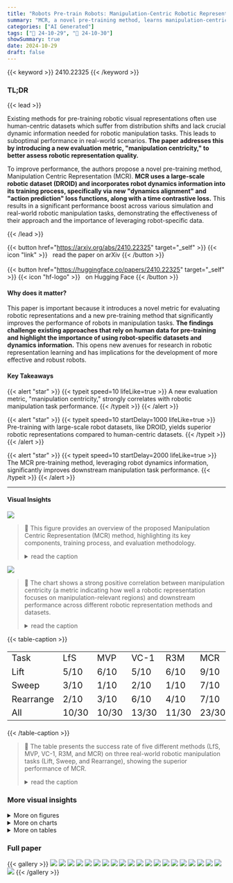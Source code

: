 ```yaml
---
title: "Robots Pre-train Robots: Manipulation-Centric Robotic Representation from Large-Scale Robot Dataset"
summary: "MCR, a novel pre-training method, learns manipulation-centric robotic representations from large-scale robot datasets, significantly boosting real-world robot manipulation success rates."
categories: ["AI Generated"]
tags: ["🔖 24-10-29", "🤗 24-10-30"]
showSummary: true
date: 2024-10-29
draft: false
---
```


{{< keyword >}} 2410.22325 {{< /keyword >}}

### TL;DR


{{< lead >}}

Existing methods for pre-training robotic visual representations often use human-centric datasets which suffer from distribution shifts and lack crucial dynamic information needed for robotic manipulation tasks.  This leads to suboptimal performance in real-world scenarios. **The paper addresses this by introducing a new evaluation metric, "manipulation centricity," to better assess robotic representation quality.**



To improve performance, the authors propose a novel pre-training method, Manipulation Centric Representation (MCR).  **MCR uses a large-scale robotic dataset (DROID) and incorporates robot dynamics information into its training process, specifically via new "dynamics alignment" and "action prediction" loss functions, along with a time contrastive loss.**  This results in a significant performance boost across various simulation and real-world robotic manipulation tasks, demonstrating the effectiveness of their approach and the importance of leveraging robot-specific data.

{{< /lead >}}


{{< button href="https://arxiv.org/abs/2410.22325" target="_self" >}}
{{< icon "link" >}} &nbsp; read the paper on arXiv
{{< /button >}}
<br><br>
{{< button href="https://huggingface.co/papers/2410.22325" target="_self" >}}
{{< icon "hf-logo" >}} &nbsp; on Hugging Face
{{< /button >}}

#### Why does it matter?
This paper is important because it introduces a novel metric for evaluating robotic representations and a new pre-training method that significantly improves the performance of robots in manipulation tasks.  **The findings challenge existing approaches that rely on human data for pre-training and highlight the importance of using robot-specific datasets and dynamics information.** This opens new avenues for research in robotic representation learning and has implications for the development of more effective and robust robots.
#### Key Takeaways

{{< alert "star" >}}
{{< typeit speed=10 lifeLike=true >}} A new evaluation metric, "manipulation centricity," strongly correlates with robotic manipulation task performance. {{< /typeit >}}
{{< /alert >}}

{{< alert "star" >}}
{{< typeit speed=10 startDelay=1000 lifeLike=true >}} Pre-training with large-scale robot datasets, like DROID, yields superior robotic representations compared to human-centric datasets. {{< /typeit >}}
{{< /alert >}}

{{< alert "star" >}}
{{< typeit speed=10 startDelay=2000 lifeLike=true >}} The MCR pre-training method, leveraging robot dynamics information, significantly improves downstream manipulation task performance. {{< /typeit >}}
{{< /alert >}}

------
#### Visual Insights



![](https://ai-paper-reviewer.com/2410.22325/figures_1_0.png)

> 🔼 This figure provides an overview of the proposed Manipulation Centric Representation (MCR) method, highlighting its key components, training process, and evaluation methodology.
> <details>
> <summary>read the caption</summary>
> Figure 1: Overview. We introduce a robotic representation evaluation metric termed manipulation centricity, which exhibits a strong correlation with downstream policy performance. Accordingly, we design a new pre-training method, MCR, to learn manipulation-centric representation from large-scale robotic datasets. Comprehensive experiments on both simulations and real robot validate the superiority of our proposed representation.
> </details>





![](https://ai-paper-reviewer.com/2410.22325/charts_2_0.png)

> 🔼 The chart shows a strong positive correlation between manipulation centricity (a metric indicating how well a robotic representation focuses on manipulation-relevant regions) and downstream performance across different robotic representation methods and datasets.
> <details>
> <summary>read the caption</summary>
> Figure 2: Correlation between manipulation centricity and downstream performance. Our findings reveal that (1) the proposed metric of manipulation centricity strongly correlates with the downstream performance of robotic representations, and (2) using the robot dataset DROID yields greater benefits for robotic representations than human datasets. (3) These insights motivate our method, MCR, which leverages dynamics labels from the robot dataset to further enhance manipulation centricity and downstream performance.
> </details>





{{< table-caption >}}
<br><table id='5' style='font-size:20px'><tr><td>Task</td><td>LfS</td><td>MVP</td><td>VC-1</td><td>R3M</td><td>MCR</td></tr><tr><td>Lift</td><td>5/10</td><td>6/10</td><td>5/10</td><td>6/10</td><td>9/10</td></tr><tr><td>Sweep</td><td>3/10</td><td>1/10</td><td>2/10</td><td>1/10</td><td>7/10</td></tr><tr><td>Rearrange</td><td>2/10</td><td>3/10</td><td>6/10</td><td>4/10</td><td>7/10</td></tr><tr><td>All</td><td>10/30</td><td>10/30</td><td>13/30</td><td>11/30</td><td>23/30</td></tr></table>{{< /table-caption >}}

> 🔼 The table presents the success rate of five different methods (LfS, MVP, VC-1, R3M, and MCR) on three real-world robotic manipulation tasks (Lift, Sweep, and Rearrange), showing the superior performance of MCR.
> <details>
> <summary>read the caption</summary>
> Table 2: Real robot results. Our method MCR performs best in all tasks. Each method is fairly assessed over 10 trials on each task.
> </details>



### More visual insights

<details>
<summary>More on figures
</summary>


![](https://ai-paper-reviewer.com/2410.22325/figures_3_0.png)

> 🔼 Figure 3 visualizes 20 diverse robotic manipulation tasks across four simulation environments, showcasing the range of complexity and end-effectors involved.
> <details>
> <summary>read the caption</summary>
> Figure 3: Task visualization. We consider 20 challenging and diverse manipulation tasks spanning 4 domains.
> </details>



![](https://ai-paper-reviewer.com/2410.22325/figures_4_0.png)

> 🔼 The figure provides an overview of the proposed Manipulation Centric Representation (MCR) method, showing its training process, the manipulation centricity metric, and its evaluation on various robotic manipulation tasks.
> <details>
> <summary>read the caption</summary>
> Figure 1: Overview. We introduce a robotic representation evaluation metric termed manipulation centricity, which exhibits a strong correlation with downstream policy performance. Accordingly, we design a new pre-training method, MCR, to learn manipulation-centric representation from large-scale robotic datasets. Comprehensive experiments on both simulations and real robot validate the superiority of our proposed representation.
> </details>



![](https://ai-paper-reviewer.com/2410.22325/figures_6_0.png)

> 🔼 The figure illustrates the dynamics alignment loss (Ldyn) used in the MCR pre-training process, contrasting image features with robot state-action dynamics.
> <details>
> <summary>read the caption</summary>
> Figure 5: Illustration of objective Ldyn.
> </details>



![](https://ai-paper-reviewer.com/2410.22325/figures_8_0.png)

> 🔼 The figure shows the experimental setup for three real-world robot manipulation tasks, including images of the robot arm and gripper, camera, and various objects used in the tasks.
> <details>
> <summary>read the caption</summary>
> Figure 7: Real robot setup. We design 3 real-world robot tasks with different manipulation skills and objects.
> </details>



![](https://ai-paper-reviewer.com/2410.22325/figures_8_1.png)

> 🔼 The figure illustrates the overall framework of the proposed Manipulation Centric Representation (MCR) method, showing the process of pre-training from large-scale robot datasets and its evaluation on simulation and real robot experiments.
> <details>
> <summary>read the caption</summary>
> Figure 1: Overview. We introduce a robotic representation evaluation metric termed manipulation centricity, which exhibits a strong correlation with downstream policy performance. Accordingly, we design a new pre-training method, MCR, to learn manipulation-centric representation from large-scale robotic datasets. Comprehensive experiments on both simulations and real robot validate the superiority of our proposed representation.
> </details>



![](https://ai-paper-reviewer.com/2410.22325/figures_10_0.png)

> 🔼 The figure shows t-SNE visualizations of image frame embeddings generated by R3M, R3M-DROID, and MCR across simulation and real-world robotic tasks, demonstrating MCR's superior clustering ability and the benefit of robot data.
> <details>
> <summary>read the caption</summary>
> Figure 11: t-SNE visualization. We do t-SNE visualization on 10 simulation tasks from MetaWorld and 3 real robot tasks. Each dot represents an image frame and each color indicates a task. The results demonstrate that (1) our representation has the best clustering ability and (2) robot data is helpful to robotic representation compared to simulations. However, R3M remains inferior to the other two methods, reinforcing the critical role of robot datasets in enhancing robotic representations.
> </details>



![](https://ai-paper-reviewer.com/2410.22325/figures_19_0.png)

> 🔼 The figure shows an overview of the proposed manipulation-centric representation (MCR) method, highlighting its key components and the workflow from data collection to downstream policy performance evaluation.
> <details>
> <summary>read the caption</summary>
> Figure 1: Overview. We introduce a robotic representation evaluation metric termed manipulation centricity, which exhibits a strong correlation with downstream policy performance. Accordingly, we design a new pre-training method, MCR, to learn manipulation-centric representation from large-scale robotic datasets. Comprehensive experiments on both simulations and real robot validate the superiority of our proposed representation.
> </details>



![](https://ai-paper-reviewer.com/2410.22325/figures_20_0.png)

> 🔼 Figure 6 shows the comparison of the success rate of MCR with other baseline methods across four different simulation domains.
> <details>
> <summary>read the caption</summary>
> Figure 6: Simulation results. We evaluate MCR and baselines across different domains. Our method consistently outperforms the baselines. Results are mean success rate aggregated over 3 seeds with standard deviation.
> </details>



![](https://ai-paper-reviewer.com/2410.22325/figures_21_0.png)

> 🔼 The figure provides an overview of the proposed Manipulation Centric Representation (MCR) method for pre-training robotic representations, highlighting the manipulation centricity metric and the training process from large-scale robotic datasets.
> <details>
> <summary>read the caption</summary>
> Figure 1: Overview. We introduce a robotic representation evaluation metric termed manipulation centricity, which exhibits a strong correlation with downstream policy performance. Accordingly, we design a new pre-training method, MCR, to learn manipulation-centric representation from large-scale robotic datasets. Comprehensive experiments on both simulations and real robot validate the superiority of our proposed representation.
> </details>



</details>



<details>
<summary>More on charts
</summary>


![](https://ai-paper-reviewer.com/2410.22325/charts_7_0.png)

> 🔼 The chart displays a comparison of the success rates of different methods (Learn from Scratch, MVP, VC-1, HRP, R3M, R3M-DROID, and MCR) across four simulation environments (Robomimic, RoboCasa, MetaWorld, and DexArt), showing MCR's superior performance.
> <details>
> <summary>read the caption</summary>
> Figure 6: Simulation results. We evaluate MCR and baselines across different domains. Our method consistently outperforms the baselines. Results are mean success rate aggregated over 3 seeds with standard deviation.
> </details>


![](https://ai-paper-reviewer.com/2410.22325/charts_9_0.png)

> 🔼 The chart displays the relationship between the scale of the robot dataset used for pre-training and the resulting success rate in downstream tasks.
> <details>
> <summary>read the caption</summary>
> Figure 9: Effect of robot dataset size.
> </details>


![](https://ai-paper-reviewer.com/2410.22325/charts_9_1.png)

> 🔼 The chart displays the relative change in manipulation centricity and success rate of R3M-DROID and MCR compared to R3M, categorized by gripper-based and hand-based tasks.
> <details>
> <summary>read the caption</summary>
> Figure 10: Downstream domain gap.
> </details>


![](https://ai-paper-reviewer.com/2410.22325/charts_19_0.png)

> 🔼 The chart displays the statistical distribution of video lengths, common object nouns, and action verbs within the DROID dataset subset used in the study.
> <details>
> <summary>read the caption</summary>
> Figure 12: Statistical Analysis of the DROID Subset.
> </details>


![](https://ai-paper-reviewer.com/2410.22325/charts_19_1.png)

> 🔼 The chart presents statistical analysis of the DROID dataset subset, including video length distribution, common object nouns, and action verbs.
> <details>
> <summary>read the caption</summary>
> Figure 12: Statistical Analysis of the DROID Subset.
> </details>


![](https://ai-paper-reviewer.com/2410.22325/charts_19_2.png)

> 🔼 The bar chart displays the frequency distribution of action verbs in the DROID dataset.
> <details>
> <summary>read the caption</summary>
> Figure 12c: Statistics of Action Verb.
> </details>


</details>



<details>
<summary>More on tables
</summary>


{{< table-caption >}}
<table id='14' style='font-size:16px'><tr><td>Ablated Components</td><td>Success Rate (%)</td></tr><tr><td>Training Objective</td><td></td></tr><tr><td>w/o. objective Ldyn - 一</td><td>66.2(±0.8)</td></tr><tr><td>w/o. objective Lact</td><td>71.3 (土1.2)</td></tr><tr><td>w/o. objective Ltcl</td><td>72.0 (土1.2)</td></tr><tr><td>Dynamic Chunk</td><td></td></tr><tr><td>Lengthl: 3→1</td><td>72.1 (士2.9)</td></tr><tr><td>Length l: 3→5</td><td>76.8 (土2.4)</td></tr><tr><td>Length l: 3→7</td><td>76.8 (土2.2)</td></tr><tr><td>Encoder Backbone</td><td></td></tr><tr><td>ResNet-: 50→18</td><td>77.3(±1.8)</td></tr><tr><td>ResNet-: 50→34</td><td>77.9(±1.7)</td></tr><tr><td>MCR (original)</td><td>83.2 (士1.3)</td></tr></table>{{< /table-caption >}}
> 🔼 The table shows the ablation study results for the MCR model, evaluating the impact of different design choices on the success rate across three challenging tasks.
> <details>
> <summary>read the caption</summary>
> Table 4: Key design choices of MCR.
> </details>

{{< table-caption >}}
<br><table id='7' style='font-size:18px'><tr><td></td><td>GPU Type</td><td>Training Time (h)</td></tr><tr><td></td><td>Tesla V100</td><td>~120</td></tr><tr><td></td><td>RTX 3090 Ti</td><td>~50</td></tr></table>{{< /table-caption >}}
> 🔼 The table shows the GPU type and training time in hours for different methods in the paper, highlighting the computational efficiency of the proposed MCR method.
> <details>
> <summary>read the caption</summary>
> Table 5: Computation efficiency. Training computation requirements across methods.
> </details>

{{< table-caption >}}
<table id='1' style='font-size:16px'><tr><td>Ramprasaath R Selvaraju, Michael Cogswell, Abhishek Das, Ramakrishna Vedantam, Devi Parikh, and Dhruv Batra. Grad-cam: Visual explanations from deep networks via gradient-based local- ization. In International Conference on Computer Vision (ICCV), 2017.</td></tr><tr><td>Younggyo Seo, Danijar Hafner, Hao Liu, Fangchen Liu, Stephen James, Kimin Lee, and P. Abbeel. Masked world models for visual control. In Conference on Robot Learning (CoRL), 2022.</td></tr><tr><td>Jinghuan Shang, Karl Schmeckpeper, Brandon B. May, Maria Vittoria Minniti, Tarik Kelestemur, David Watkins, and Laura Herlant. Theia: Distilling diverse vision foundation models for robot learning. In Conference on Robot Learning (CoRL), 2024.</td></tr><tr><td>Mohan Kumar Srirama, Sudeep Dasari, Shikhar Bahl, and Abhinav Gupta. Hrp: Human affordances for robotic pre-training. Robotics: Science and Systems (RSS), 2024.</td></tr><tr><td>Adam Stooke, Kimin Lee, Pieter Abbeel, and Michael Laskin. Decoupling representation learning from reinforcement learning. In International Conference on Machine Learning (ICML), 2021.</td></tr><tr><td>Octo Model Team, Dibya Ghosh, Homer Walke, Karl Pertsch, Kevin Black, Oier Mees, Sudeep Dasari, Joey Hejna, Tobias Kreiman, Charles Xu, et al. Octo: An open-source generalist robot policy. Robotics: Science and Systems (RSS), 2024.</td></tr><tr><td>Aaron van den Oord, Yazhe Li, and Oriol Vinyals. Representation learning with contrastive predic- tive coding. arXiv preprint arXiv:1807.03748, 2019.</td></tr><tr><td>Laurens Van der Maaten and Geoffrey Hinton. Visualizing data using t-sne. Journal of Machine Learning Research (JMLR), 2008.</td></tr><tr><td>Homer Walke, Kevin Black, Abraham Lee, Moo Jin Kim, Max Du, Chongyi Zheng, Tony Zhao, Philippe Hansen-Estruch, Quan Vuong, Andre He, Vivek Myers, Kuan Fang, Chelsea Finn, and Sergey Levine. Bridgedata v2: A dataset for robot learning at scale. In Conference on Robot Learning (CoRL), 2023.</td></tr><tr><td>Tete Xiao, Ilija Radosavovic, Trevor Darrell, and Jitendra Malik. Masked visual pre-training for motor control. In Conference on Robot Learning (CoRL), 2022.</td></tr><tr><td>Guowei Xu, Ruijie Zheng, Yongyuan Liang, Xiyao Wang, Zhecheng Yuan, Tianying Ji, Yu Luo, Xiaoyu Liu, Jiaxin Yuan, Pu Hua, et al. Drm: Mastering visual reinforcement learning through dormant ratio minimization. In International Conference on Learning Representations (ICLR), 2023.</td></tr><tr><td>Tianhe Yu, Deirdre Quillen, Zhanpeng He, Ryan Julian, Karol Hausman, Chelsea Finn, and Sergey Levine. Meta-world: A benchmark and evaluation for multi-task and meta reinforcement learning. In Conference on Robot Learning (CoRL), 2019.</td></tr><tr><td>Zhecheng Yuan, Zhengrong Xue, Bo Yuan, Xueqian Wang, Yi Wu, Yang Gao, and Huazhe Xu. Pre-trained image encoder for generalizable visual reinforcement learning. Advances in Neural Information Processing Systems, 35:13022-13037, 2022.</td></tr><tr><td>Yanjie Ze, Gu Zhang, Kangning Zhang, Chenyuan Hu, Muhan Wang, and Huazhe Xu. 3d diffu- sion policy: Generalizable visuomotor policy learning via simple 3d representations. Robotics: Science and Systems (RSS), 2024.</td></tr><tr><td>Tony Z Zhao, Vikash Kumar, Sergey Levine, and Chelsea Finn. Learning fine-grained bimanual manipulation with low-cost hardware. Robotics: Science and Systems (RSS), 2023.</td></tr><tr><td>Ruijie Zheng, Xiyao Wang, Yanchao Sun, Shuang Ma, Jieyu Zhao, Huazhe Xu, Hal Daume III, and Furong Huang. TACO: Temporal latent action-driven contrastive loss for visual reinforce- ment learning. In International Conference on Neural Information Processing Systems (NeurIPS), 2023.</td></tr><tr><td>Ruijie Zheng, Yongyuan Liang, Xiyao Wang, Shuang Ma, Hal Daume III, Huazhe Xu, John Lang- ford, Praveen Palanisamy, Kalyan Shankar Basu, and Furong Huang. Premier-taco: Pretraining multitask representation via temporal action-driven contrastive loss. In International Conference</td></tr></table>{{< /table-caption >}}
> 🔼 Table 8 visualizes Grad-CAM results for various robotic manipulation tasks, showing the attention regions of different robotic representation methods.
> <details>
> <summary>read the caption</summary>
> Table 8: Grad-CAM of all tasks
> </details>

{{< table-caption >}}
<table id='2' style='font-size:22px'><tr><td>Hyperparameter</td><td>Value</td></tr><tr><td>Encoder type</td><td>ResNet50</td></tr><tr><td>Batch size</td><td>32</td></tr><tr><td>Learning rate</td><td>1e-4</td></tr><tr><td>Training steps</td><td>500,000</td></tr><tr><td>Data augmentation</td><td>RandomResizedCrop (224,(0.5, 1.0))</td></tr><tr><td>Optimizer</td><td>Adam</td></tr><tr><td>DROID views used</td><td>two exterior views</td></tr><tr><td>DROID proprioception used</td><td>cartesian and gripper position</td></tr></table>{{< /table-caption >}}
> 🔼 This table lists the hyperparameters used in the pre-training stage of the Manipulation Centric Representation (MCR) model.
> <details>
> <summary>read the caption</summary>
> Table 6: Hyperparameters for MCR pre-training.
> </details>

{{< table-caption >}}
<table id='6' style='font-size:14px'><tr><td></td><td colspan="4">DexArt</td><td colspan="3">Robomimic</td><td colspan="3">RobocCasa</td></tr><tr><td>Alg  Task</td><td>Bucket</td><td>Faucet</td><td>Laptop</td><td>Toilet</td><td>Can</td><td>Lift</td><td>Square</td><td>CloseDrawer</td><td>CoffeeButtonPress</td><td>OpenSingleDoor</td></tr><tr><td>MCR(ours)</td><td>36.7 (土2.9)</td><td>38.3 (土2.9)</td><td>93.3 (土2.9)</td><td>73.3 (士2.9)</td><td>68.0 (±4.0)</td><td>96.0 (±2.3)</td><td>30.0 (±1.2)</td><td>99.3 (土1.2)</td><td>72.0 (±3.5)</td><td>56.0 (±3.5)</td></tr><tr><td>LfS</td><td>33.3 (士5.8)</td><td>36.7 (士5.8)</td><td>83.3 (士10.4)</td><td>71.7 (土2.9)</td><td>6.0 (±0.0)</td><td>64.0 (士4.2)</td><td>4.0 (±0.0)</td><td>85.3 (土1.2)</td><td>52.0 (士4.0)</td><td>46.7 (土1.2)</td></tr><tr><td>MVP</td><td>31.7 (土2.9)</td><td>33.3 (土2.9)</td><td>81.7 (士5.8)</td><td>80.0 (±0.0)</td><td>28.0 (土2.0)</td><td>74.0 (±6.4)</td><td>14.0 (士2.3)</td><td>98.0 (土2.0)</td><td>52.7 (土18.9)</td><td>33.3 (±14.5)</td></tr><tr><td>VC1</td><td>30.0 (±0.0)</td><td>35.0 (±0.0)</td><td>85.0 (±0.0)</td><td>71.7 (土2.9)</td><td>44.0 (士7.0)</td><td>74.0 (土9.2)</td><td>20.0 (士3.5)</td><td>98.7 (士2.0)</td><td>29.3 (±5.8)</td><td>33.3 (土7.0)</td></tr><tr><td>R3M</td><td>31.7 (土2.9)</td><td>36.7 (土2.9)</td><td>81.7 (士5.8)</td><td>71.7 (土2.9)</td><td>50.0 (士4.2)</td><td>86.0 (士6.0)</td><td>24.0 (土1.2)</td><td>88.7 (土3.1)</td><td>47.3 (士6.1)</td><td>48.7 (土7.6)</td></tr><tr><td>HRP</td><td>31.7 (土2.9)</td><td>36.7 (士2.9)</td><td>90.0 (士5.0)</td><td>63.3 (±14.4)</td><td>42.0 (±3.5)</td><td>86.0 (士3.5)</td><td>26.0 (士2.3)</td><td>91.3 (士4.6)</td><td>35.3 (土11.6)</td><td>38.0 (士6.0)</td></tr><tr><td>R3M-Droid</td><td>35.0 (士5.0)</td><td>33.3 (士2.9)</td><td>80.0 (±0.0)</td><td>66.7 (士7.6)</td><td>54.0 (士2.3)</td><td>96.0 (±0.0)</td><td>22.0 (士3.1)</td><td>88.7 (士2.3)</td><td>51.3 (土2.3)</td><td>45.3 (±7.6)</td></tr><tr><td></td><td colspan="4">MetaWorld</td><td colspan="3">MetaWorld (Hard)</td><td colspan="3">Meta World (Very Hard)</td></tr><tr><td>Alg  Task</td><td>Button Press</td><td>Drawer Open</td><td>MetaWorld (Medium) Bin Picking</td><td>Hammer</td><td>Assembly</td><td></td><td>Shelf Place</td><td>Disassemble Stick Pull</td><td>Stick Push</td><td>Pick Place Wall</td></tr><tr><td>MCR(ours)</td><td>100.0 (±0.0)</td><td>100.0 (±0.0)</td><td>96.7 (土2.9)</td><td>100.0 (±0.0)</td><td>100.0 (±0.0)</td><td>41.7</td><td>(±5.8) 93.3 (±2.9)</td><td>86.7 (±2.9)</td><td>100.0 (±0.0)</td><td>91.7 (±2.9)</td></tr><tr><td>LfS</td><td>96.7 (土2.9)</td><td>95.0 (±5.0)</td><td>81.7 (士2.9)</td><td>95.0 (士5.0)</td><td>95.0 (士5.0)</td><td>35.0 (士5.0)</td><td>86.7 (士2.9)</td><td>83.3 (士5.8)</td><td>96.7 (土2.9)</td><td>85.0 (士5.0)</td></tr><tr><td>MVP</td><td>96.7 (士2.9)</td><td>98.3 (士2.9)</td><td>81.7 (士2.9)</td><td>91.7 (士2.9)</td><td>86.7 (士2.9)</td><td>20.0 (士5.0)</td><td>65.0 (±8.7)</td><td>75.0 (±8.7)</td><td>96.7 (士2.9)</td><td>76.7 (±11.6)</td></tr><tr><td>VC-1</td><td>98.3 (土2.9)</td><td>98.3 (土2.9)</td><td>78.3 (土2.9)</td><td>86.7 (士2.9)</td><td>95.0 (士5.0)</td><td>21.7 (土2.9)</td><td>66.7 (土2.9)</td><td>86.7 (士2.9)</td><td>98.3 (土2.9)</td><td>71.7 (土2.9)</td></tr><tr><td>R3M</td><td>91.7 (土2.9)</td><td>71.7 (±16.1)</td><td>21.7 (士2.9)</td><td>63.3 (士5.8)</td><td>36.7 (士2.9)</td><td>35.0 (土8.7)</td><td>76.7 (士2.9)</td><td>43.3 (土7.6)</td><td>71.7 (土2.9)</td><td>58.3 (士5.8)</td></tr><tr><td>HRP</td><td>98.3 (土2.9)</td><td>98.3 (土2.9)</td><td>90.0 (±0.0)</td><td>65.0 (±0.0)</td><td>96.7 (士2.9)</td><td>23.3 (土2.9)</td><td>61.7 (士2.9)</td><td>85.0 (±0.0)</td><td>96.7 (土2.9)</td><td>81.7 (土2.9)</td></tr><tr><td>R3M-Droid</td><td>98.3 (土2.9)</td><td>96.7 (士5.8)</td><td>90.0 (±0.0)</td><td>80.0 (±0.0)</td><td>83.3 (士5.8)</td><td>38.3 (土2.9)</td><td>66.7 (士2.9)</td><td>61.7 (士20.2)</td><td>98.3 (土2.9)</td><td>83.3 (士5.8)</td></tr></table>{{< /table-caption >}}
> 🔼 Table 7 presents the success rate of different methods across various simulation tasks, showing the performance of MCR compared to other baselines.
> <details>
> <summary>read the caption</summary>
> Table 7: Main results on 20 simulation tasks. Results for each task are provided in this table. A summary across domains is shown in Figure 7.
> </details>

</details>


### Full paper

{{< gallery >}}
<img src="https://ai-paper-reviewer.com/2410.22325/1.png" class="grid-w50 md:grid-w33 xl:grid-w25" />
<img src="https://ai-paper-reviewer.com/2410.22325/2.png" class="grid-w50 md:grid-w33 xl:grid-w25" />
<img src="https://ai-paper-reviewer.com/2410.22325/3.png" class="grid-w50 md:grid-w33 xl:grid-w25" />
<img src="https://ai-paper-reviewer.com/2410.22325/4.png" class="grid-w50 md:grid-w33 xl:grid-w25" />
<img src="https://ai-paper-reviewer.com/2410.22325/5.png" class="grid-w50 md:grid-w33 xl:grid-w25" />
<img src="https://ai-paper-reviewer.com/2410.22325/6.png" class="grid-w50 md:grid-w33 xl:grid-w25" />
<img src="https://ai-paper-reviewer.com/2410.22325/7.png" class="grid-w50 md:grid-w33 xl:grid-w25" />
<img src="https://ai-paper-reviewer.com/2410.22325/8.png" class="grid-w50 md:grid-w33 xl:grid-w25" />
<img src="https://ai-paper-reviewer.com/2410.22325/9.png" class="grid-w50 md:grid-w33 xl:grid-w25" />
<img src="https://ai-paper-reviewer.com/2410.22325/10.png" class="grid-w50 md:grid-w33 xl:grid-w25" />
<img src="https://ai-paper-reviewer.com/2410.22325/11.png" class="grid-w50 md:grid-w33 xl:grid-w25" />
<img src="https://ai-paper-reviewer.com/2410.22325/12.png" class="grid-w50 md:grid-w33 xl:grid-w25" />
<img src="https://ai-paper-reviewer.com/2410.22325/13.png" class="grid-w50 md:grid-w33 xl:grid-w25" />
<img src="https://ai-paper-reviewer.com/2410.22325/14.png" class="grid-w50 md:grid-w33 xl:grid-w25" />
<img src="https://ai-paper-reviewer.com/2410.22325/15.png" class="grid-w50 md:grid-w33 xl:grid-w25" />
<img src="https://ai-paper-reviewer.com/2410.22325/16.png" class="grid-w50 md:grid-w33 xl:grid-w25" />
<img src="https://ai-paper-reviewer.com/2410.22325/17.png" class="grid-w50 md:grid-w33 xl:grid-w25" />
<img src="https://ai-paper-reviewer.com/2410.22325/18.png" class="grid-w50 md:grid-w33 xl:grid-w25" />
<img src="https://ai-paper-reviewer.com/2410.22325/19.png" class="grid-w50 md:grid-w33 xl:grid-w25" />
<img src="https://ai-paper-reviewer.com/2410.22325/20.png" class="grid-w50 md:grid-w33 xl:grid-w25" />
<img src="https://ai-paper-reviewer.com/2410.22325/21.png" class="grid-w50 md:grid-w33 xl:grid-w25" />
{{< /gallery >}}